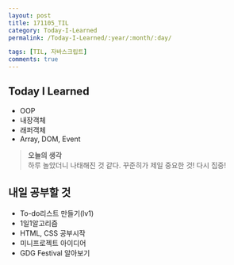 ```yaml
---
layout: post
title: 171105_TIL
category: Today-I-Learned
permalink: /Today-I-Learned/:year/:month/:day/

tags: [TIL, 자바스크립트]
comments: true
---
```

## **Today I Learned**
* OOP
* 내장객체
* 래퍼객체
* Array, DOM, Event

>**오늘의 생각**  
하루 놀았더니 나태해진 것 같다. 꾸준히가 제일 중요한 것! 다시 집중!

## **내일 공부할 것**
* To-do리스트 만들기(lv1)
* 1일1알고리즘 
* HTML, CSS 공부시작
* 미니프로젝트 아이디어 
* GDG Festival 알아보기





